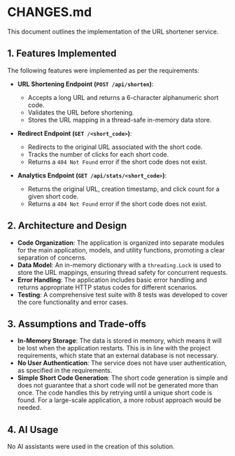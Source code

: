 # CHANGES.md

This document outlines the implementation of the URL shortener service.

## 1. Features Implemented

The following features were implemented as per the requirements:

*   **URL Shortening Endpoint (`POST /api/shorten`)**:
    *   Accepts a long URL and returns a 6-character alphanumeric short code.
    *   Validates the URL before shortening.
    *   Stores the URL mapping in a thread-safe in-memory data store.

*   **Redirect Endpoint (`GET /<short_code>`)**:
    *   Redirects to the original URL associated with the short code.
    *   Tracks the number of clicks for each short code.
    *   Returns a `404 Not Found` error if the short code does not exist.

*   **Analytics Endpoint (`GET /api/stats/<short_code>`)**:
    *   Returns the original URL, creation timestamp, and click count for a given short code.
    *   Returns a `404 Not Found` error if the short code does not exist.

## 2. Architecture and Design

*   **Code Organization**: The application is organized into separate modules for the main application, models, and utility functions, promoting a clear separation of concerns.
*   **Data Model**: An in-memory dictionary with a `threading.Lock` is used to store the URL mappings, ensuring thread safety for concurrent requests.
*   **Error Handling**: The application includes basic error handling and returns appropriate HTTP status codes for different scenarios.
*   **Testing**: A comprehensive test suite with 8 tests was developed to cover the core functionality and error cases.

## 3. Assumptions and Trade-offs

*   **In-Memory Storage**: The data is stored in memory, which means it will be lost when the application restarts. This is in line with the project requirements, which state that an external database is not necessary.
*   **No User Authentication**: The service does not have user authentication, as specified in the requirements.
*   **Simple Short Code Generation**: The short code generation is simple and does not guarantee that a short code will not be generated more than once. The code handles this by retrying until a unique short code is found. For a large-scale application, a more robust approach would be needed.

## 4. AI Usage

No AI assistants were used in the creation of this solution.
